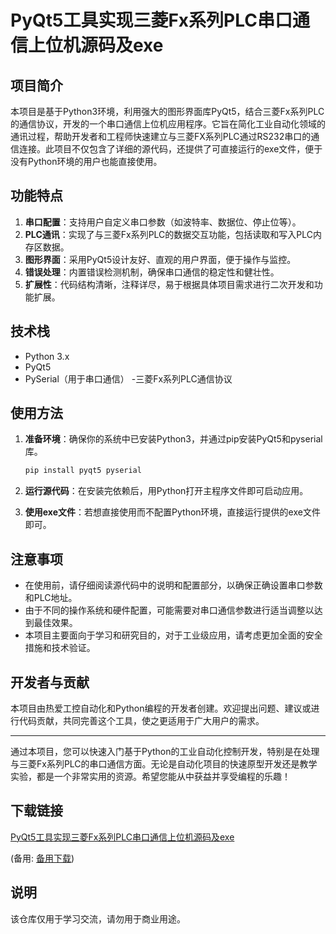 # PyQt5工具实现三菱Fx系列PLC串口通信上位机源码及exe

## 项目简介

本项目是基于Python3环境，利用强大的图形界面库PyQt5，结合三菱Fx系列PLC的通信协议，开发的一个串口通信上位机应用程序。它旨在简化工业自动化领域的通讯过程，帮助开发者和工程师快速建立与三菱FX系列PLC通过RS232串口的通信连接。此项目不仅包含了详细的源代码，还提供了可直接运行的exe文件，便于没有Python环境的用户也能直接使用。

## 功能特点

1. **串口配置**：支持用户自定义串口参数（如波特率、数据位、停止位等）。
2. **PLC通讯**：实现了与三菱Fx系列PLC的数据交互功能，包括读取和写入PLC内存区数据。
3. **图形界面**：采用PyQt5设计友好、直观的用户界面，便于操作与监控。
4. **错误处理**：内置错误检测机制，确保串口通信的稳定性和健壮性。
5. **扩展性**：代码结构清晰，注释详尽，易于根据具体项目需求进行二次开发和功能扩展。

## 技术栈

- Python 3.x
- PyQt5
- PySerial（用于串口通信）
-三菱Fx系列PLC通信协议

## 使用方法

1. **准备环境**：确保你的系统中已安装Python3，并通过pip安装PyQt5和pyserial库。
   ```bash
   pip install pyqt5 pyserial
   ```

2. **运行源代码**：在安装完依赖后，用Python打开主程序文件即可启动应用。

3. **使用exe文件**：若想直接使用而不配置Python环境，直接运行提供的exe文件即可。

## 注意事项

- 在使用前，请仔细阅读源代码中的说明和配置部分，以确保正确设置串口参数和PLC地址。
- 由于不同的操作系统和硬件配置，可能需要对串口通信参数进行适当调整以达到最佳效果。
- 本项目主要面向于学习和研究目的，对于工业级应用，请考虑更加全面的安全措施和技术验证。

## 开发者与贡献

本项目由热爱工控自动化和Python编程的开发者创建。欢迎提出问题、建议或进行代码贡献，共同完善这个工具，使之更适用于广大用户的需求。

---

通过本项目，您可以快速入门基于Python的工业自动化控制开发，特别是在处理与三菱Fx系列PLC的串口通信方面。无论是自动化项目的快速原型开发还是教学实验，都是一个非常实用的资源。希望您能从中获益并享受编程的乐趣！

## 下载链接
[PyQt5工具实现三菱Fx系列PLC串口通信上位机源码及exe](https://pan.quark.cn/s/cac80eb09a3f) 

(备用: [备用下载](https://pan.baidu.com/s/1xG9_oSlhYJuAeqQldU_VZg?pwd=1234))

## 说明

该仓库仅用于学习交流，请勿用于商业用途。
